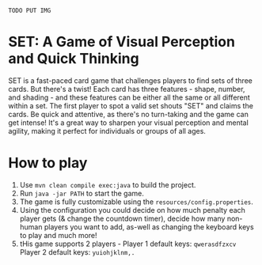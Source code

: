 `TODO PUT IMG`

# SET: A Game of Visual Perception and Quick Thinking
SET is a fast-paced card game that challenges players to find sets of three cards.
But there's a twist! Each card has three features - shape, number, and shading - and these features can be either all the same or all different within a set.
The first player to spot a valid set shouts "SET" and claims the cards. Be quick and attentive, as there's no turn-taking and the game can get intense!
It's a great way to sharpen your visual perception and mental agility, making it perfect for individuals or groups of all ages.


# How to play
1. Use `mvn clean compile exec:java` to build the project.
2. Run `java -jar PATH` to start the game.
3. The game is fully customizable using the `resources/config.properties`.
4. Using the configuration you could decide on how much penalty each player gets (& change the countdown timer), decide how many non-human players you want to add, as-well as changing the keyboard keys to play and much more!
5. tHis game supports 2 players - Player 1 default keys: `qwerasdfzxcv` Player 2 default keys: `yuiohjklnm,.`
